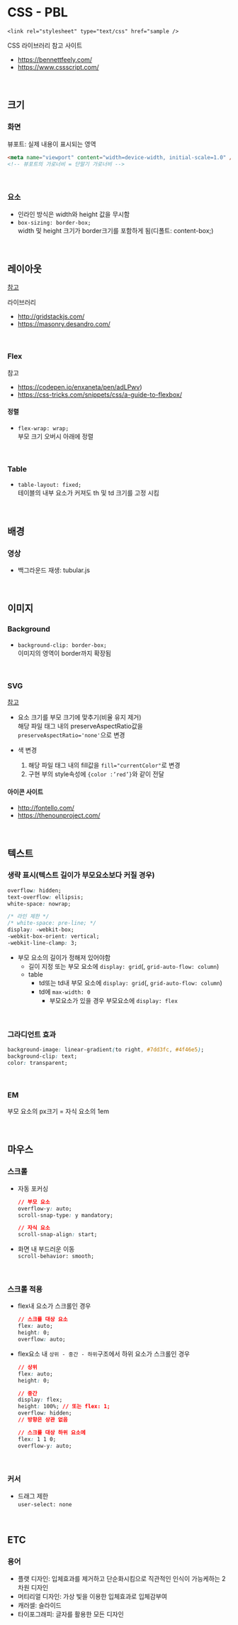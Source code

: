 # CSS - PBL

`<link rel="stylesheet" type="text/css" href="sample />`

CSS 라이브러리 참고 사이트

- https://bennettfeely.com/
- https://www.cssscript.com/

<br />

## 크기

### 화면

뷰포트: 실제 내용이 표시되는 영역

```html
<meta name="viewport" content="width=device-width, initial-scale=1.0" />
<!-- 뷰포트의 가로너비 = 단말기 가로너비 -->
```

<br />

### 요소

- 인라인 방식은 width와 height 값을 무시함
- `box-sizing: border-box;`\
  width 및 height 크기가 border크기를 포함하게 됨(디폴트: content-box;)

<br />

## 레이아웃

[참고](https://d2.naver.com/helloworld/6807203)

라이브러리

- http://gridstackjs.com/
- https://masonry.desandro.com/

<br />

### Flex

참고

- https://codepen.io/enxaneta/pen/adLPwv)
- https://css-tricks.com/snippets/css/a-guide-to-flexbox/

#### 정렬

- `flex-wrap: wrap;`\
  부모 크기 오버시 아래에 정렬

<br />

### Table

- `table-layout: fixed;`\
  테이블의 내부 요소가 커져도 th 및 td 크기를 고정 시킴

<br />

## 배경

### 영상

- 백그라운드 재생: tubular.js

<br />

## 이미지

### Background

- `background-clip: border-box;`\
  이미지의 영역이 border까지 확장됨

<br />

### SVG

[참고](https://svgontheweb.com/ko/)

- 요소 크기를 부모 크기에 맞추기(비율 유지 제거)\
  해당 파일 태그 내의 preserveAspectRatio값을 `preserveAspectRatio='none'`으로 변경

- 색 변경
  1. 해당 파일 태그 내의 fill값을 `fill="currentColor"`로 변경
  2. 구현 부의 style속성에 `{color :’red’}`와 같이 전달

#### 아이콘 사이트

- http://fontello.com/
- https://thenounproject.com/

<br />

## 텍스트

### 생략 표시(텍스트 길이가 부모요소보다 커질 경우)

```css
overflow: hidden;
text-overflow: ellipsis;
white-space: nowrap;

/* 라인 제한 */
/* white-space: pre-line; */
display: -webkit-box;
-webkit-box-orient: vertical;
-webkit-line-clamp: 3;
```

- 부모 요소의 길이가 정해져 있어야함
  - 길이 지정 또는 부모 요소에 `display: grid`(, `grid-auto-flow: column`)
  - table
    - td또는 td내 부모 요소에 `display: grid`(, `grid-auto-flow: column`)
    - td에 `max-width: 0`
      - 부모요소가 있을 경우 부모요소에 `display: flex`

<br />

### 그라디언트 효과

```css
background-image: linear-gradient(to right, #7dd3fc, #4f46e5);
background-clip: text;
color: transparent;
```

<br />

### EM

부모 요소의 px크기 = 자식 요소의 1em

<br />

## 마우스

### 스크롤

- 자동 포커싱

  ```css
  // 부모 요소
  overflow-y: auto;
  scroll-snap-type: y mandatory;

  // 자식 요소
  scroll-snap-align: start;
  ```

- 화면 내 부드러운 이동\
  `scroll-behavior: smooth;`

<br />

### 스크롤 적용

- flex내 요소가 스크롤인 경우

  ```css
  // 스크롤 대상 요소
  flex: auto;
  height: 0;
  overflow: auto;
  ```

- flex요소 내 `상위 - 중간 - 하위`구조에서 하위 요소가 스크롤인 경우

  ```css
  // 상위
  flex: auto;
  height: 0;

  // 중간
  display: flex;
  height: 100%; // 또는 flex: 1;
  overflow: hidden;
  // 방향은 상관 없음

  // 스크롤 대상 하위 요소에
  flex: 1 1 0;
  overflow-y: auto;
  ```

<br />

### 커서

- 드래그 제한 \
  `user-select: none`

<br />

## ETC

### 용어

- 플랫 디자인: 입체효과를 제거하고 단순화시킴으로 직관적인 인식이 가능케하는 2차원 디자인
- 머티리얼 디자인: 가상 빛을 이용한 입체효과로 입체감부여
- 캐러셀: 슬라이드
- 타이포그래피: 글자를 활용한 모든 디자인
